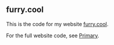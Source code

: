 ## furry.cool
This is the code for my website [furry.cool](https://furry.cool).

For the full website code, see [Primary](https://github.com/OwOWebsites/Primary).
